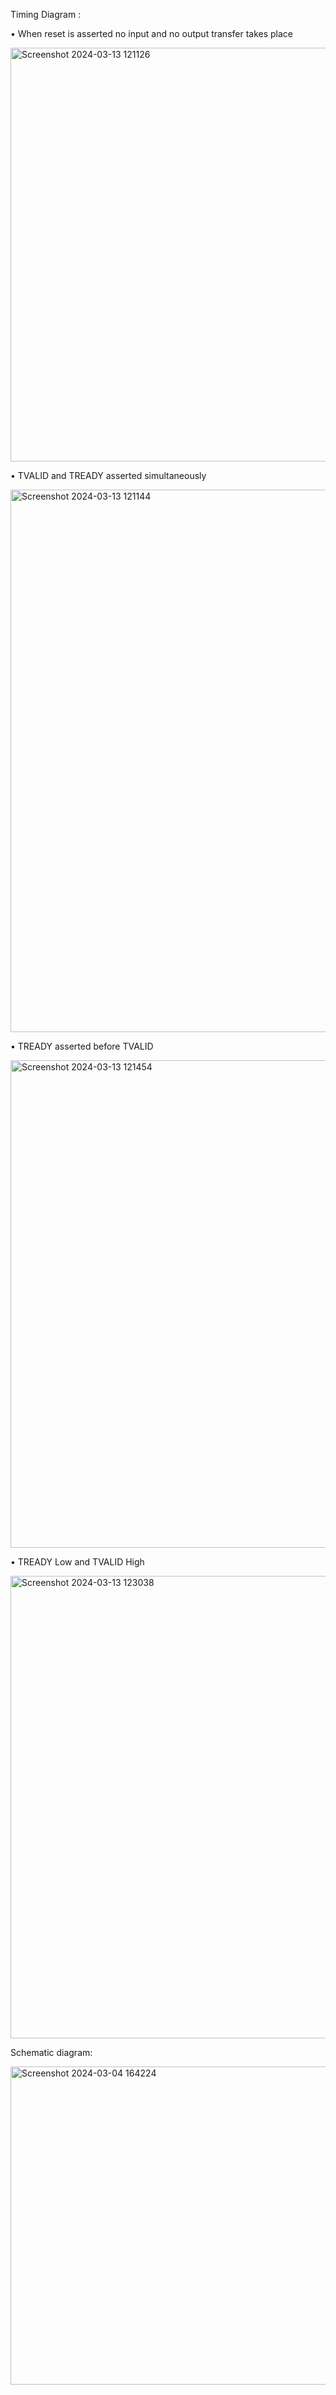 Timing Diagram :


•	When reset is asserted no input and no output transfer takes place


<img width="662" alt="Screenshot 2024-03-13 121126" src="https://github.com/chinnapa5264/RTL_Training/assets/108186801/f3da3fa1-c94f-4981-bccf-cb52e6df58f6">


•	TVALID and TREADY asserted simultaneously


<img width="868" alt="Screenshot 2024-03-13 121144" src="https://github.com/chinnapa5264/RTL_Training/assets/108186801/6f677285-f745-4f66-b734-32538612dcc2">


•	TREADY asserted before TVALID


<img width="780" alt="Screenshot 2024-03-13 121454" src="https://github.com/chinnapa5264/RTL_Training/assets/108186801/d97f06f6-29a0-4ee9-965b-054a86ea511a">

•	TREADY  Low and TVALID High 


<img width="740" alt="Screenshot 2024-03-13 123038" src="https://github.com/chinnapa5264/RTL_Training/assets/108186801/ffeca44b-b4e9-435f-9da6-a5702b86ab6f">



Schematic diagram:


<img width="509" alt="Screenshot 2024-03-04 164224" src="https://github.com/chinnapa5264/RTL_Training/assets/108186801/fd9f4ded-e561-4e58-8882-e939bd46a9d1">
